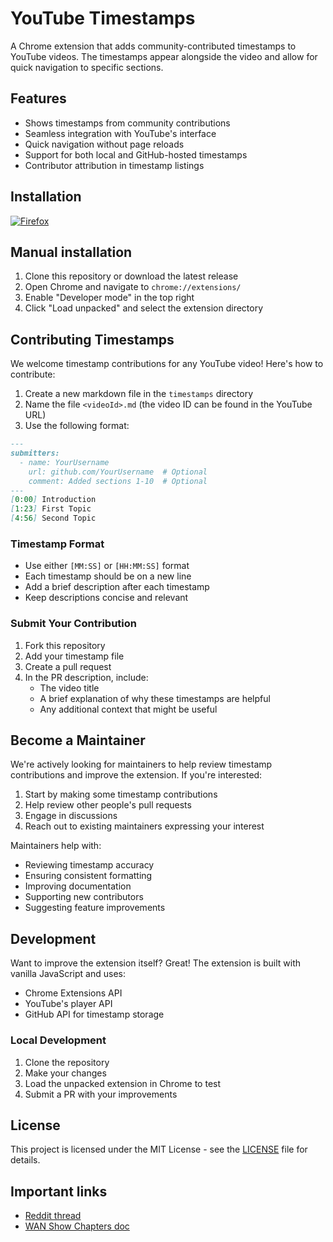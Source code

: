 # YouTube Timestamps

A Chrome extension that adds community-contributed timestamps to YouTube videos. The timestamps appear alongside the video and allow for quick navigation to specific sections.

## Features

- Shows timestamps from community contributions
- Seamless integration with YouTube's interface
- Quick navigation without page reloads
- Support for both local and GitHub-hosted timestamps
- Contributor attribution in timestamp listings

## Installation


[![Firefox](https://img.shields.io/badge/Firefox-FF7139?style=for-the-badge&logo=Firefox-Browser&logoColor=white)](https://addons.mozilla.org/en-US/firefox/addon/wan-show-timestamps/)
<!-- [![Chrome](https://img.shields.io/badge/Google%20Chrome-4285F4?style=for-the-badge&logo=GoogleChrome&logoColor=white)](https://chrome.google.com/webstore/detail/your-extension-id-here) -->

## Manual installation

1. Clone this repository or download the latest release
2. Open Chrome and navigate to `chrome://extensions/`
3. Enable "Developer mode" in the top right
4. Click "Load unpacked" and select the extension directory

## Contributing Timestamps

We welcome timestamp contributions for any YouTube video! Here's how to contribute:

1. Create a new markdown file in the `timestamps` directory
2. Name the file `<videoId>.md` (the video ID can be found in the YouTube URL)
3. Use the following format:

```markdown
---
submitters:
  - name: YourUsername
    url: github.com/YourUsername  # Optional
    comment: Added sections 1-10  # Optional
---
[0:00] Introduction
[1:23] First Topic
[4:56] Second Topic
```

### Timestamp Format
- Use either `[MM:SS]` or `[HH:MM:SS]` format
- Each timestamp should be on a new line
- Add a brief description after each timestamp
- Keep descriptions concise and relevant

### Submit Your Contribution
1. Fork this repository
2. Add your timestamp file
3. Create a pull request
4. In the PR description, include:
    - The video title
    - A brief explanation of why these timestamps are helpful
    - Any additional context that might be useful

## Become a Maintainer

We're actively looking for maintainers to help review timestamp contributions and improve the extension. If you're interested:

1. Start by making some timestamp contributions
2. Help review other people's pull requests
3. Engage in discussions
4. Reach out to existing maintainers expressing your interest

Maintainers help with:
- Reviewing timestamp accuracy
- Ensuring consistent formatting
- Improving documentation
- Supporting new contributors
- Suggesting feature improvements

## Development

Want to improve the extension itself? Great! The extension is built with vanilla JavaScript and uses:

- Chrome Extensions API
- YouTube's player API
- GitHub API for timestamp storage

### Local Development
1. Clone the repository
2. Make your changes
3. Load the unpacked extension in Chrome to test
4. Submit a PR with your improvements

## License

This project is licensed under the MIT License - see the [LICENSE](LICENSE) file for details.


## Important links  

- [Reddit thread](https://old.reddit.com/r/LinusTechTips/comments/1hw49rm/wan_stamps_chrome_extension_for_when_the/)
- [WAN Show Chapters doc](https://docs.google.com/document/d/1R8f1IILzJV-xH6LP7Npj5PNgrI8DquxicFjZOxJvQgI/edit?tab=t.0)